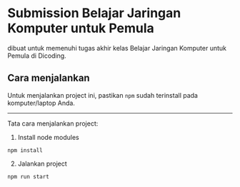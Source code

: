 # Submission Belajar Jaringan Komputer untuk Pemula
dibuat untuk memenuhi tugas akhir kelas Belajar Jaringan Komputer untuk Pemula di Dicoding.


## Cara menjalankan
Untuk menjalankan project ini, pastikan `npm` sudah terinstall pada komputer/laptop Anda.

---

Tata cara menjalankan project:

1. Install node modules

```
npm install
```

2. Jalankan project

```
npm run start
```
